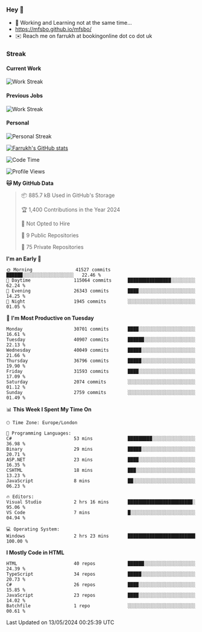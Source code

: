 ### Hey 👋

- 🏃 Working and Learning not at the same time...
- https://mfsbo.github.io/mfsbo/
- ✉️ Reach me on farrukh at bookingonline dot co dot uk

### Streak
#### Current Work
![Work Streak](https://streak-stats.demolab.com/?user=mfsbo)
#### Previous Jobs
![Work Streak](https://streak-stats.demolab.com/?user=farrukhcw)
#### Personal
![Personal Streak](https://streak-stats.demolab.com/?user=farrukhsubhani)

[![Farrukh's GitHub stats](https://github-readme-stats.vercel.app/api?username=mfsbo&hide=stars&count_private=true)](https://github.com/mfsbo/)

<!--START_SECTION:waka-->
![Code Time](http://img.shields.io/badge/Code%20Time-620%20hrs%2059%20mins-blue)

![Profile Views](http://img.shields.io/badge/Profile%20Views-0-blue)

**🐱 My GitHub Data** 

> 📦 885.7 kB Used in GitHub's Storage 
 > 
> 🏆 1,400 Contributions in the Year 2024
 > 
> 🚫 Not Opted to Hire
 > 
> 📜 9 Public Repositories 
 > 
> 🔑 75 Private Repositories 
 > 
**I'm an Early 🐤** 

```text
🌞 Morning                41527 commits       ██████░░░░░░░░░░░░░░░░░░░   22.46 % 
🌆 Daytime                115064 commits      ████████████████░░░░░░░░░   62.24 % 
🌃 Evening                26343 commits       ████░░░░░░░░░░░░░░░░░░░░░   14.25 % 
🌙 Night                  1945 commits        ░░░░░░░░░░░░░░░░░░░░░░░░░   01.05 % 
```
📅 **I'm Most Productive on Tuesday** 

```text
Monday                   30701 commits       ████░░░░░░░░░░░░░░░░░░░░░   16.61 % 
Tuesday                  40907 commits       ██████░░░░░░░░░░░░░░░░░░░   22.13 % 
Wednesday                40049 commits       █████░░░░░░░░░░░░░░░░░░░░   21.66 % 
Thursday                 36796 commits       █████░░░░░░░░░░░░░░░░░░░░   19.90 % 
Friday                   31593 commits       ████░░░░░░░░░░░░░░░░░░░░░   17.09 % 
Saturday                 2074 commits        ░░░░░░░░░░░░░░░░░░░░░░░░░   01.12 % 
Sunday                   2759 commits        ░░░░░░░░░░░░░░░░░░░░░░░░░   01.49 % 
```


📊 **This Week I Spent My Time On** 

```text
🕑︎ Time Zone: Europe/London

💬 Programming Languages: 
C#                       53 mins             █████████░░░░░░░░░░░░░░░░   36.98 % 
Binary                   29 mins             █████░░░░░░░░░░░░░░░░░░░░   20.71 % 
ASP.NET                  23 mins             ████░░░░░░░░░░░░░░░░░░░░░   16.35 % 
CSHTML                   18 mins             ███░░░░░░░░░░░░░░░░░░░░░░   13.23 % 
JavaScript               8 mins              ██░░░░░░░░░░░░░░░░░░░░░░░   06.23 % 

🔥 Editors: 
Visual Studio            2 hrs 16 mins       ████████████████████████░   95.06 % 
VS Code                  7 mins              █░░░░░░░░░░░░░░░░░░░░░░░░   04.94 % 

💻 Operating System: 
Windows                  2 hrs 23 mins       █████████████████████████   100.00 % 
```

**I Mostly Code in HTML** 

```text
HTML                     40 repos            ██████░░░░░░░░░░░░░░░░░░░   24.39 % 
TypeScript               34 repos            █████░░░░░░░░░░░░░░░░░░░░   20.73 % 
C#                       26 repos            ████░░░░░░░░░░░░░░░░░░░░░   15.85 % 
JavaScript               23 repos            ████░░░░░░░░░░░░░░░░░░░░░   14.02 % 
Batchfile                1 repo              ░░░░░░░░░░░░░░░░░░░░░░░░░   00.61 % 
```




 Last Updated on 13/05/2024 00:25:39 UTC
<!--END_SECTION:waka-->
<!--
**mfsbo/mfsbo** is a ✨ _special_ ✨ repository because its `README.md` (this file) appears on your GitHub profile.

Here are some ideas to get you started:

- 🔭 I’m currently working on ...
- 🌱 I’m currently learning ...
- 👯 I’m looking to collaborate on ...
- 🤔 I’m looking for help with ...
- 💬 Ask me about ...
- 📫 How to reach me: ...
- 😄 Pronouns: ...
- ⚡ Fun fact: ...
-->
